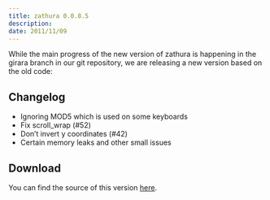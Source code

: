 ```yaml
---
title: zathura 0.0.8.5
description:  
date: 2011/11/09
---
```


While the main progress of the new version of zathura is happening in the girara
branch in our git repository, we are releasing a new version based on the old
code:

## Changelog

* Ignoring MOD5 which is used on some keyboards
* Fix scroll_wrap (#52)
* Don’t invert y coordinates (#42)
* Certain memory leaks and other small issues

## Download
You can find the source of this version [here](/projects/zathura/download/).
